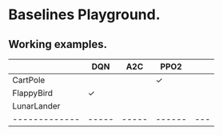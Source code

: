 # Baselines Playground.

## Working examples.

|             | DQN | A2C | PPO2 |   |
|-------------|-----|-----|------|---|
| CartPole    |     |     | ✓    |   |
| FlappyBird  | ✓   |     |      |   |
| LunarLander |     |     |      |   |
|-------------|-----|-----|------|---|
